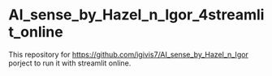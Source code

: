 # AI_sense_by_Hazel_n_Igor_4streamlit_online

This repository for https://github.com/igivis7/AI_sense_by_Hazel_n_Igor porject to run it with streamlit online.
